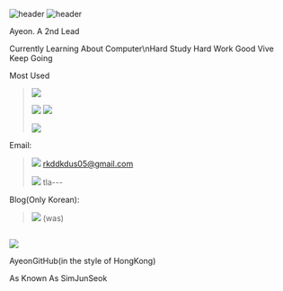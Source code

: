 ![header](https://capsule-render.vercel.app/api?type=transparent&color=000000&height=215&section=header&text=亞鉛失色&fontSize=215&fontColor=ED1C24&fontAlignY=65)
![header](https://capsule-render.vercel.app/api?type=transparent&color=000000&height=25&section=header&text=ZincEtching&fontSize=25&fontColor=ED1C24&fontAlign=92)


Ayeon. A 2nd Lead

Currently Learning About Computer\nHard Study Hard Work Good Vive Keep Going

Most Used
>![](https://img.shields.io/badge/Python-3776AB?style=for-the-badge&logo=python&logoColor=white)
>
>![](https://img.shields.io/badge/C%23-239120?style=for-the-badge&logo=c-sharp&logoColor=white)
>![](https://img.shields.io/badge/C%2B%2B-00599C?style=for-the-badge&logo=c%2B%2B&logoColor=white)
>
>![](https://img.shields.io/badge/HTML5-E34F26?style=for-the-badge&logo=html5&logoColor=white)



Email:
>
>![](https://img.shields.io/badge/Gmail-D14836?style=for-the-badge&logo=gmail&logoColor=white) rkddkdus05@gmail.com
>
><img src="https://img.shields.io/badge/naver-%2303C75A.svg?&style=for-the-badge&logo=naver&logoColor=white" />
>tla---

Blog(Only Korean):
>
><img src="https://img.shields.io/badge/naver-%2303C75A.svg?&style=for-the-badge&logo=naver&logoColor=white" /> (was)



## 
![](https://img.shields.io/badge/GitHub-100000?style=for-the-badge&logo=github&logoColor=white)

AyeonGitHub(in the style of HongKong)

As Known As SimJunSeok


